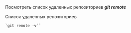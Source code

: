 Посмотреть список удаленных репозиториев ***git remote***

Список удаленных репозиториев
```
`git remote -v``
```